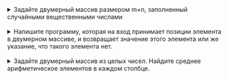 <details><summary>Задайте двумерный массив размером m×n, заполненный случайными вещественными числами</summary>  
Ну шо. Во-первых, Мы всё сливаем в один класс. Класс в <s>ините</s> конструкторе принимает размерности и выдаёт рандомные значения.<br>
В том что касается алгоритма:<br>
<ul>
    <li>размерность принимаем как целочисленный входящий аргумент, никаких пользователь вводит и проверок.</li>
    <li>для каждой позиции рандомим целочисленное в пределах +/-1000. но при этом сам массив дабловый. На этом конструктор- всё.</li>
    <li>Берём тот же самый массив и к каждому значению прибавляем вещественное с округлением до двух знаков.</li>
    <li>{<u>Делаем программу для вывода на печать, при чём массив она принимает явно. Значит должен быть булевый переключатель дабла</u>, но чтоб красивенько. Может даже возьму табличный синтаксис из одной из старых домашек, если будет лишнее время(нет).
    <li>Программа минимум для вывода: выводим построчно склейкой строки, каждое значение выравниваем до {максимальная длинна значения +1}, разделяем ", "}</li>
    </ul>
    </details><br>

<details><summary>Напишите программу, которая на вход принимает позиции элемента в двумерном массиве, и возвращает значение этого элемента или же указание, что такого элемента нет.</summary>
<ul>
<li>Принимаем как аргументы целочисленные положительные числа.//uint</li>
<li>выводное значение- строка, сразу задаём значение "Твоя принцесса в другом замке"</li>
<li>Проверяем ширину: если не совпали- дальше не считаем, вывод.</li>
<li>Проверяем высоту: если не совпали- дальше не считаем, вывод.</li>
<li>перезаполняем вывод: "здесь такое", вывод</li>
</ul></details><br>

<details><summary>Задайте двумерный массив из целых чисел. Найдите среднее арифметическое элементов в каждом столбце.</summary>
<ul>
<li>Функция войдовая. Задаём сумму, пустую сопроводительную строку, сопроводительный массив... чо так много то ._.</li>
<li>Берём массив из конструктора. Для всех строк:</li>
<ul>
<li>обнуляем сумму, сопроводительную строку, сопроводительный массив</li>
<li>идём по строке, накидываем на сумму</li>
<li>в сопроводительную строку суём: сумма элементов строки #(номер строки)[сопроводительный массив через string.join] = {сумма}.</li>
</ul>
</ul>
</details>
